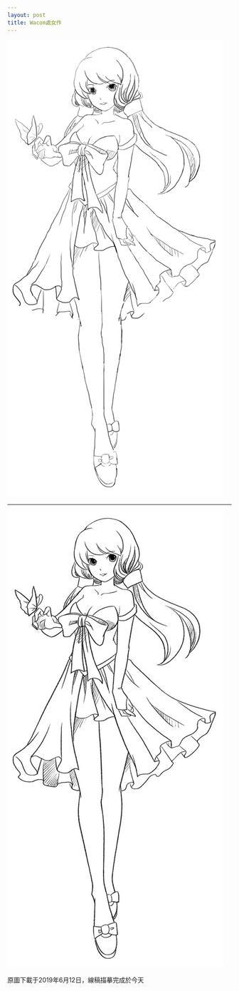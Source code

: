 ```yaml
---
layout: post
title: Wacom處女作
---
```


![work0](/images/work0.png)

---

![origin0](/images/origin0.jpg)

原圖下載于2019年6月12日，線稿描摹完成於今天

